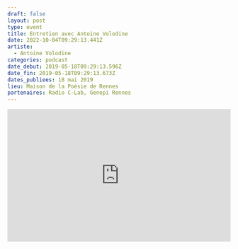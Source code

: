 ```yaml
---
draft: false
layout: post
type: event
title: Entretien avec Antoine Volodine
date: 2022-10-04T09:29:13.441Z
artiste:
  - Antoine Volodine
categories: podcast
date_debut: 2019-05-18T09:29:13.596Z
date_fin: 2019-05-18T09:29:13.673Z
dates_publiees: 18 mai 2019
lieu: Maison de la Poésie de Rennes
partenaires: Radio C-Lab, Genepi Rennes
---
```

<iframe width="100%" height="300" scrolling="no" frameborder="no" allow="autoplay" src="https://w.soundcloud.com/player/?url=https%3A//api.soundcloud.com/tracks/624388857&color=%23ff5500&auto_play=false&hide_related=false&show_comments=true&show_user=true&show_reposts=false&show_teaser=true&visual=true"></iframe>
